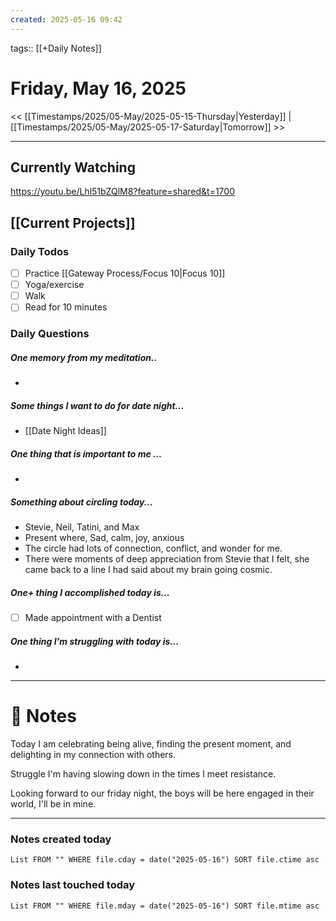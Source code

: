 ```yaml
---
created: 2025-05-16 09:42
---
```

tags:: [[+Daily Notes]]

# Friday, May 16, 2025

<< [[Timestamps/2025/05-May/2025-05-15-Thursday|Yesterday]] | [[Timestamps/2025/05-May/2025-05-17-Saturday|Tomorrow]] >>

---
## Currently Watching
https://youtu.be/Lhl51bZQlM8?feature=shared&t=1700


## [[Current Projects]]
### Daily Todos

- [ ] Practice [[Gateway Process/Focus 10|Focus 10]]
- [ ] Yoga/exercise
- [ ] Walk 
- [ ] Read for 10 minutes 
### Daily Questions

#####  One memory from my meditation..  
- 
##### Some things I want to do for date night...
- [[Date Night Ideas]]
##### One thing that is important to me ...
- 
##### Something about circling today...  
- Stevie, Neil, Tatini, and Max
- Present where, Sad, calm, joy, anxious
- The circle had lots of connection, conflict, and wonder for me. 
- There were moments of deep appreciation from Stevie that I felt, she came back to a line I had said about my brain going cosmic.
##### One+ thing I accomplished today is...
- [ ] Made appointment with a Dentist
##### One thing I'm struggling with today is...
- 

---
# 📝 Notes
Today I am celebrating being alive, finding the present moment, and delighting in my connection with others.

Struggle I'm having slowing down in the times I meet resistance.
 
Looking forward to our friday night, the boys will be here engaged in their world, I'll be in mine.

---
### Notes created today
```dataview
List FROM "" WHERE file.cday = date("2025-05-16") SORT file.ctime asc
```

### Notes last touched today
```dataview
List FROM "" WHERE file.mday = date("2025-05-16") SORT file.mtime asc
```